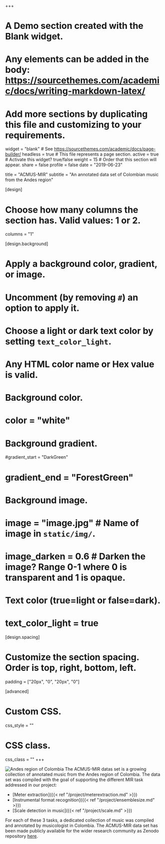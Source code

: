 +++
# A Demo section created with the Blank widget.
# Any elements can be added in the body: https://sourcethemes.com/academic/docs/writing-markdown-latex/
# Add more sections by duplicating this file and customizing to your requirements.

widget = "blank"  # See https://sourcethemes.com/academic/docs/page-builder/
headless = true  # This file represents a page section.
active = true  # Activate this widget? true/false
weight = 15  # Order that this section will appear.
share = false
profile = false
date = "2019-06-23"


title = "ACMUS-MIR"
subtitle = "An annotated data set of Colombian music from the Andes region"

[design]
  # Choose how many columns the section has. Valid values: 1 or 2.
  columns = "1"

[design.background]
  # Apply a background color, gradient, or image.
  #   Uncomment (by removing `#`) an option to apply it.
  #   Choose a light or dark text color by setting `text_color_light`.
  #   Any HTML color name or Hex value is valid.

  # Background color.
  # color = "white"
  
  # Background gradient.
  #gradient_start = "DarkGreen"
  # gradient_end = "ForestGreen"
  
  # Background image.
  # image = "image.jpg"  # Name of image in `static/img/`.
  # image_darken = 0.6  # Darken the image? Range 0-1 where 0 is transparent and 1 is opaque.

  # Text color (true=light or false=dark).
  # text_color_light = true

[design.spacing]
  # Customize the section spacing. Order is top, right, bottom, left.
  padding = ["20px", "0", "20px", "0"]

[advanced]
 # Custom CSS. 
 css_style = ""
 
 # CSS class.
 css_class = ""
+++

![Andes region of Colombia](/img/andes.png#floatright)
The ACMUS-MIR datas set is a growing collection of annotated music from the Andes region of Colombia. The data set was compiled with the goal of supporting the different MIR task addressed in our project: 

- [Meter extraction]({{< ref "/project/meterextraction.md" >}})
- [Instrumental format recognition]({{< ref "/project/ensemblesize.md" >}}) 
- [Scale detection in music]({{< ref "/project/scale.md" >}})

For each of these 3 tasks, a dedicated collection of music was compiled and annotated by musicologist in Colombia. The ACMUS-MIR data set has been made publicly available for the wider research community as Zenodo repository [here](https://zenodo.org/record/3268961#.XShkTo8RVPZ).


<i class="fas fa-download"></i>


